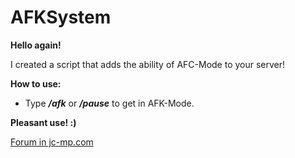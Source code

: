 # AFKSystem
**Hello again!**

I created a script that adds the ability of AFC-Mode to your server!

**How to use:**
* Type ***/afk*** or ***/pause*** to get in AFK-Mode.

**Pleasant use! :)**

[Forum in jc-mp.com](https://www.jc-mp.com/forums/index.php/topic,6086.0.html)
